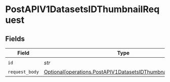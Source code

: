 # PostAPIV1DatasetsIDThumbnailRequest


## Fields

| Field                                                                                                                              | Type                                                                                                                               | Required                                                                                                                           | Description                                                                                                                        |
| ---------------------------------------------------------------------------------------------------------------------------------- | ---------------------------------------------------------------------------------------------------------------------------------- | ---------------------------------------------------------------------------------------------------------------------------------- | ---------------------------------------------------------------------------------------------------------------------------------- |
| `id`                                                                                                                               | *str*                                                                                                                              | :heavy_check_mark:                                                                                                                 | N/A                                                                                                                                |
| `request_body`                                                                                                                     | [Optional[operations.PostAPIV1DatasetsIDThumbnailRequestBody]](../../models/operations/postapiv1datasetsidthumbnailrequestbody.md) | :heavy_minus_sign:                                                                                                                 | N/A                                                                                                                                |